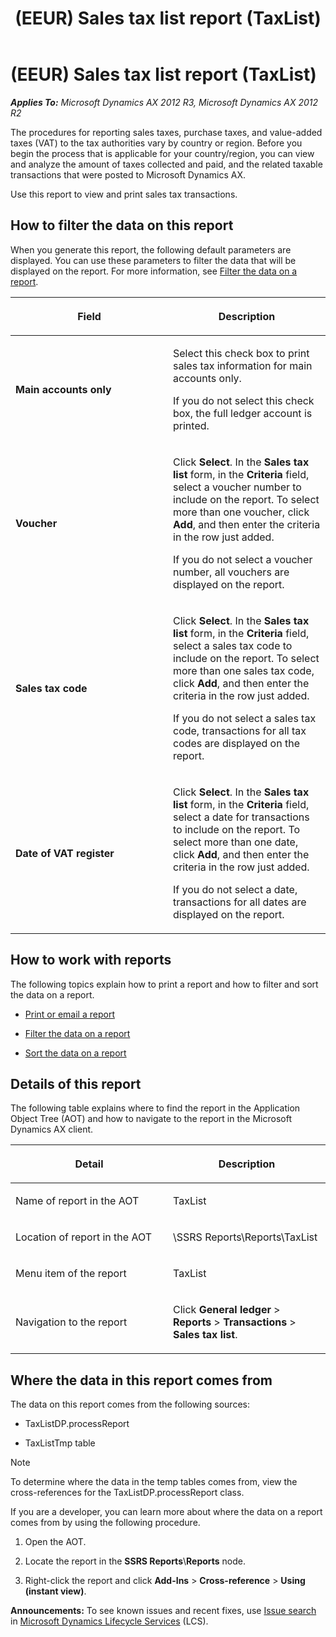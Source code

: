 ﻿---
title: (EEUR) Sales tax list report (TaxList)
TOCTitle: (EEUR) Sales tax list report (TaxList)
ms:assetid: 980e181d-cf26-4ae4-b550-db7c4413c85d
ms:mtpsurl: https://technet.microsoft.com/en-us/library/Dn133212(v=AX.60)
ms:contentKeyID: 53365030
ms.date: 04/18/2014
mtps_version: v=AX.60
f1_keywords:
- tax report
- SSRS_Reports.Reports.TaxList
- sales tax
- VAT
---

# (EEUR) Sales tax list report (TaxList) 


_**Applies To:** Microsoft Dynamics AX 2012 R3, Microsoft Dynamics AX 2012 R2_

The procedures for reporting sales taxes, purchase taxes, and value-added taxes (VAT) to the tax authorities vary by country or region. Before you begin the process that is applicable for your country/region, you can view and analyze the amount of taxes collected and paid, and the related taxable transactions that were posted to Microsoft Dynamics AX.

Use this report to view and print sales tax transactions.

## How to filter the data on this report

When you generate this report, the following default parameters are displayed. You can use these parameters to filter the data that will be displayed on the report. For more information, see [Filter the data on a report](filter-the-data-on-a-report.md).

<table>
<colgroup>
<col style="width: 50%" />
<col style="width: 50%" />
</colgroup>
<thead>
<tr class="header">
<th><p>Field</p></th>
<th><p>Description</p></th>
</tr>
</thead>
<tbody>
<tr class="odd">
<td><p><strong>Main accounts only</strong></p></td>
<td><p>Select this check box to print sales tax information for main accounts only.</p>
<p>If you do not select this check box, the full ledger account is printed.</p></td>
</tr>
<tr class="even">
<td><p><strong>Voucher</strong></p></td>
<td><p>Click <strong>Select</strong>. In the <strong>Sales tax list</strong> form, in the <strong>Criteria</strong> field, select a voucher number to include on the report. To select more than one voucher, click <strong>Add</strong>, and then enter the criteria in the row just added.</p>
<p>If you do not select a voucher number, all vouchers are displayed on the report.</p></td>
</tr>
<tr class="odd">
<td><p><strong>Sales tax code</strong></p></td>
<td><p>Click <strong>Select</strong>. In the <strong>Sales tax list</strong> form, in the <strong>Criteria</strong> field, select a sales tax code to include on the report. To select more than one sales tax code, click <strong>Add</strong>, and then enter the criteria in the row just added.</p>
<p>If you do not select a sales tax code, transactions for all tax codes are displayed on the report.</p></td>
</tr>
<tr class="even">
<td><p><strong>Date of VAT register</strong></p></td>
<td><p>Click <strong>Select</strong>. In the <strong>Sales tax list</strong> form, in the <strong>Criteria</strong> field, select a date for transactions to include on the report. To select more than one date, click <strong>Add</strong>, and then enter the criteria in the row just added.</p>
<p>If you do not select a date, transactions for all dates are displayed on the report.</p></td>
</tr>
</tbody>
</table>


## How to work with reports

The following topics explain how to print a report and how to filter and sort the data on a report.

  - [Print or email a report](print-or-email-a-report.md)

  - [Filter the data on a report](filter-the-data-on-a-report.md)

  - [Sort the data on a report](sort-the-data-on-a-report.md)

## Details of this report

The following table explains where to find the report in the Application Object Tree (AOT) and how to navigate to the report in the Microsoft Dynamics AX client.

<table>
<colgroup>
<col style="width: 50%" />
<col style="width: 50%" />
</colgroup>
<thead>
<tr class="header">
<th><p>Detail</p></th>
<th><p>Description</p></th>
</tr>
</thead>
<tbody>
<tr class="odd">
<td><p>Name of report in the AOT</p></td>
<td><p>TaxList</p></td>
</tr>
<tr class="even">
<td><p>Location of report in the AOT</p></td>
<td><p>\SSRS Reports\Reports\TaxList</p></td>
</tr>
<tr class="odd">
<td><p>Menu item of the report</p></td>
<td><p>TaxList</p></td>
</tr>
<tr class="even">
<td><p>Navigation to the report</p></td>
<td><p>Click <strong>General ledger</strong> &gt; <strong>Reports</strong> &gt; <strong>Transactions</strong> &gt; <strong>Sales tax list</strong>.</p></td>
</tr>
</tbody>
</table>


## Where the data in this report comes from

The data on this report comes from the following sources:

  - TaxListDP.processReport

  - TaxListTmp table


> [!NOTE]
> <P>To determine where the data in the temp tables comes from, view the cross-references for the TaxListDP.processReport class.</P>



If you are a developer, you can learn more about where the data on a report comes from by using the following procedure.

1.  Open the AOT.

2.  Locate the report in the **SSRS Reports**\\**Reports** node.

3.  Right-click the report and click **Add-Ins** \> **Cross-reference** \> **Using (instant view)**.

  
**Announcements:** To see known issues and recent fixes, use [Issue search](http://go.microsoft.com/fwlink/?linkid=389258) in [Microsoft Dynamics Lifecycle Services](http://go.microsoft.com/fwlink/?linkid=306505) (LCS).

